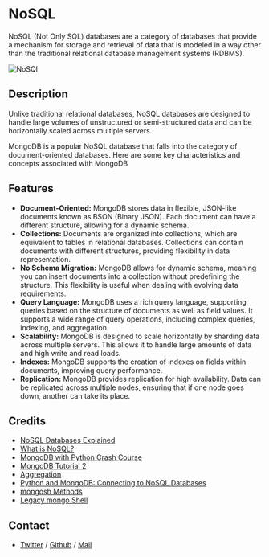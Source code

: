 # NoSQL
NoSQL (Not Only SQL) databases are a category of databases that provide a mechanism for storage and retrieval of data that is modeled in a way other than the traditional relational database management systems (RDBMS).

![NoSQl](https://i.pinimg.com/originals/82/40/5d/82405dc9c398e5c639ddf1eca0578f68.jpg)

## Description
Unlike traditional relational databases, NoSQL databases are designed to handle large volumes of unstructured or semi-structured data and can be horizontally scaled across multiple servers.

MongoDB is a popular NoSQL database that falls into the category of document-oriented databases. Here are some key characteristics and concepts associated with MongoDB

## Features
* **Document-Oriented:** MongoDB stores data in flexible, JSON-like documents known as BSON (Binary JSON). Each document can have a different structure, allowing for a dynamic schema.
* **Collections:** Documents are organized into collections, which are equivalent to tables in relational databases. Collections can contain documents with different structures, providing flexibility in data representation.
* **No Schema Migration:** MongoDB allows for dynamic schema, meaning you can insert documents into a collection without predefining the structure. This flexibility is useful when dealing with evolving data requirements.
* **Query Language:** MongoDB uses a rich query language, supporting queries based on the structure of documents as well as field values. It supports a wide range of query operations, including complex queries, indexing, and aggregation.
* **Scalability:** MongoDB is designed to scale horizontally by sharding data across multiple servers. This allows it to handle large amounts of data and high write and read loads.
* **Indexes:** MongoDB supports the creation of indexes on fields within documents, improving query performance.
* **Replication:** MongoDB provides replication for high availability. Data can be replicated across multiple nodes, ensuring that if one node goes down, another can take its place.

## Credits
 * [NoSQL Databases Explained](https://riak.com/resources/nosql-databases/)
 * [What is NoSQL?](https://www.youtube.com/watch?v=qUV2j3XBRHc)
 * [MongoDB with Python Crash Course](https://www.youtube.com/watch?v=E-1xI85Zog8)
 * [MongoDB Tutorial 2](https://www.youtube.com/watch?v=CB9G5Dvv-EE)
 * [Aggregation](https://www.mongodb.com/docs/manual/aggregation/)
 * [Python and MongoDB: Connecting to NoSQL Databases](https://realpython.com/introduction-to-mongodb-and-python/)
 * [mongosh Methods](https://www.mongodb.com/docs/manual/reference/method/#mongosh-methods)
 * [Legacy mongo Shell](https://www.mongodb.com/docs/manual/reference/mongo/#legacy-mongo-shell)

## Contact
 * [Twitter](https://www.twitter.com/sakhilelindah) / [Github](https://github.com/sakhi-4096) / [Mail](mailto:sakhilelindah@protonmail.com)

